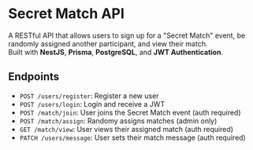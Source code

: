 # Secret Match API

A RESTful API that allows users to sign up for a "Secret Match" event, be randomly assigned another participant, and view their match.  
Built with **NestJS**, **Prisma**, **PostgreSQL**, and **JWT Authentication**.



## Endpoints

- `POST /users/register`: Register a new user
- `POST /users/login`: Login and receive a JWT
- `POST /match/join`: User joins the Secret Match event (auth required)
- `POST /match/assign`: Randomy assigns matches (admin only)
- `GET /match/view`: User views their assigned match (auth required)
- `PATCH /users/message`: User sets their match message (auth required)
